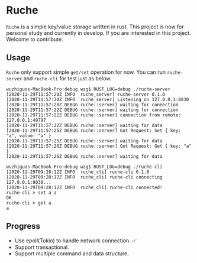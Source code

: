 # Ruche
`Ruche` is a simple key/value storage written in rust.
This project is now for personal study and currently in develop.
If you are interested in this project. Welcome to contribute.

## Usage
`Ruche` only support simple `get/set` operation for now.
You can run `ruche-server` and `ruche-cli` for test just as below.
```shell script
wuzhiguos-MacBook-Pro:debug wzg$ RUST_LOG=debug ./ruche-server
[2020-11-29T11:57:20Z INFO  ruche_server] ruche-server 0.1.0
[2020-11-29T11:57:20Z INFO  ruche_server] Listening on 127.0.0.1:8030
[2020-11-29T11:57:20Z DEBUG ruche::server] waiting for connection
[2020-11-29T11:57:22Z DEBUG ruche::server] waiting for connection
[2020-11-29T11:57:22Z DEBUG ruche::server] connection from remote: 127.0.0.1:49797
[2020-11-29T11:57:22Z DEBUG ruche::server] waiting for data
[2020-11-29T11:57:25Z DEBUG ruche::server] Got Request: Set { key: "a", value: "a" }
[2020-11-29T11:57:25Z DEBUG ruche::server] waiting for data
[2020-11-29T11:57:26Z DEBUG ruche::server] Got Request: Get { key: "a" }
[2020-11-29T11:57:26Z DEBUG ruche::server] waiting for data
```

```shell script
wuzhiguos-MacBook-Pro:debug wzg$ RUST_LOG=debug ./ruche-cli
[2020-11-29T09:28:12Z INFO  ruche_cli] ruche-cli 0.1.0
[2020-11-29T09:28:12Z INFO  ruche_cli] ruche-cli connecting 127.0.0.1:8030...
[2020-11-29T09:28:12Z INFO  ruche_cli] ruche-cli connected!
ruche-cli > set a a
OK
ruche-cli > get a
a
```

## Progress
* Use epoll(Tokio) to handle network connection. ✅
* Support transactional.
* Support multiple command and data structure.